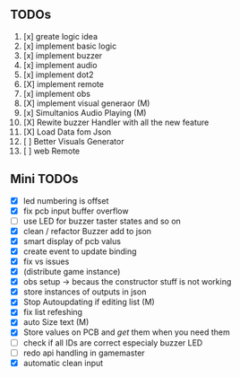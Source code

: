 ## TODOs

1. [x] greate logic idea
2. [x] implement basic logic
3. [x] implement buzzer
4. [x] implement audio
5. [x] implement dot2
6. [X] implement remote
7. [x] implement obs
8. [X] implement visual generaor (M)
9. [x] Simultanios Audio Playing (M)
10. [X] Rewite buzzer Handler with all the new feature
11. [X] Load Data fom Json
12. [ ] Better Visuals Generator
13. [ ] web Remote

## Mini TODOs
- [x] led numbering is offset 
- [x] fix pcb input buffer overflow
- [ ] use LED for buzzer taster states and so on
- [x] clean / refactor Buzzer add to json
- [x] smart display of pcb valus
- [x] create event to update binding
- [X] fix vs issues
- [x] (distribute game instance)
- [x] obs setup -> becaus the constructor stuff is not working
- [x] store instances of outputs in json
- [X] Stop Autoupdating if editing list (M)
- [X] fix list refeshing
- [x] auto Size text (M)
- [x] Store values on PCB and *get* them when you need them
- [ ] check if all IDs are correct especialy buzzer LED
- [ ] redo api handling in gamemaster
- [x] automatic clean input
